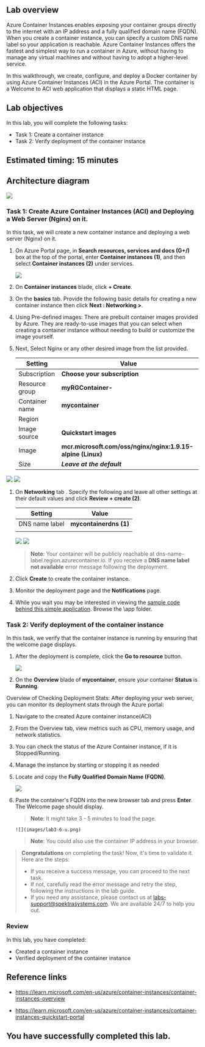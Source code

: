 ## Lab overview

Azure Container Instances enables exposing your container groups directly to the internet with an IP address and a fully qualified domain name (FQDN). When you create a container instance, you can specify a custom DNS name label so your application is reachable. Azure Container Instances offers the fastest and simplest way to run a container in Azure, without having to manage any virtual machines and without having to adopt a higher-level service.

In this walkthrough, we create, configure, and deploy a Docker container by using Azure Container Instances (ACI) in the Azure Portal. The container is a Welcome to ACI web application that displays a static HTML page.

## Lab objectives

In this lab, you will complete the following tasks:

+ Task 1: Create a container instance
+ Task 2: Verify deployment of the container instance

## Estimated timing: 15 minutes

## Architecture diagram

![](images/az900lab03.PNG) 

### Task 1: Create Azure Container Instances (ACI) and Deploying a Web Server (Nginx) on it.

In this task, we will create a new container instance and deploying a web server (Nginx) on it. 

1. On Azure Portal page, in **Search resources, services and docs (G+/)** box at the top of the portal, enter **Container instances (1)**, and then select **Container instances (2)** under services.

   ![](images/lab3-image1.png)
   
1. On **Container instances** blade, click **+ Create**. 

1. On the **basics** tab. Provide the following basic details for creating a new container instance then click **Next : Networking >**.
1. Using Pre-defined images: There are prebuilt container images provided by Azure. They are ready-to-use images that you can select when creating a container instance without needing to build or customize the image yourself.
2. Next, Select Nginx or any other desired image from the list provided.

	| Setting| Value|
	|----|----|
	| Subscription | **Choose your subscription** |
	| Resource group | **myRGContainer-<inject key="DeploymentID" enableCopy="false" />** |
	| Container name| **mycontainer**|
	| Region | **<inject key="Region" enableCopy="false"/>** |
	| Image source| **Quickstart images**|
	| Image| **mcr.microsoft.com/oss/nginx/nginx:1.9.15-alpine (Linux)**|
	| Size| ***Leave at the default***|

  ![](images/lab3-1-u.png)
  ![](images/lab3-2-u.png)
  
1. On **Networking** tab . Specify the following and leave all other settings at their default values and click **Review + create (2)**.

    | Setting| Value|
    |--|--|
    | DNS name label| **mycontainerdns<inject key="DeploymentID" enableCopy="false" /> (1)** |
    |||

    ![](images/lab3-image2.png)
    ![](images/lab3-4-uu.png)
   
	>**Note**: Your container will be publicly reachable at dns-name-label.region.azurecontainer.io. If you receive a **DNS name label not available** error message following the deployment.

1. Click **Create** to create the container instance. 

1. Monitor the deployment page and the **Notifications** page. 

1. While you wait you may be interested in viewing the [sample code behind this simple application](https://github.com/Azure-Samples/aci-helloworld). Browse the \app folder. 

### Task 2: Verify deployment of the container instance

In this task, we verify that the container instance is running by ensuring that the welcome page displays.

1. After the deployment is complete, click the **Go to resource** button.

   ![](images/lab3-image3.png)

1. On the **Overview** blade of **mycontainer**, ensure your container **Status** is **Running**.

 Overview of Checking Deployment Stats: After deploying your web server, you can monitor its deployment stats through the Azure portal:

1.	Navigate to the created Azure container instance(ACI)
2.	From the Overview tab, view metrics such as CPU, memory usage, and network statistics.
3.	You can check the status of the Azure Container instance,  if it is Stopped/Running.
4.	Manage the instance by starting or stopping it as needed


1. Locate and copy the **Fully Qualified Domain Name (FQDN)**.

   ![](images/lab3-5-u.png)

1. Paste the container's FQDN into the new browser tab and press **Enter**. The Welcome page should display.

   >**Note**: It might take 3 - 5 minutes to load the page.
 
       ![](images/lab3-6-u.png)
	
   >**Note**: You could also use the container IP address in your browser.

<validation step="f87beab3-3bb6-467e-839f-c821f172a4b8" />
   
> **Congratulations** on completing the task! Now, it's time to validate it. Here are the steps:
> - If you receive a success message, you can proceed to the next task.
> - If not, carefully read the error message and retry the step, following the instructions in the lab guide. 
> - If you need any assistance, please contact us at labs-support@spektrasystems.com. We are available 24/7 to help you out.
    
### Review
In this lab, you have completed:
- Created a container instance
- Verified deployment of the container instance

## Reference links

- https://learn.microsoft.com/en-us/azure/container-instances/container-instances-overview

- https://learn.microsoft.com/en-us/azure/container-instances/container-instances-quickstart-portal
  
## You have successfully completed this lab.

